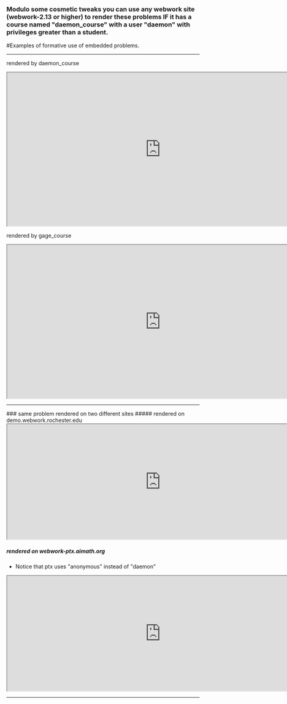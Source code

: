### Modulo some cosmetic tweaks you can use any webwork site (webwork-2.13 or higher) to render these problems IF it has a course named "daemon_course" with a user "daemon" with privileges greater than a student. 


#Examples of formative use of embedded problems. 

<hr/>

rendered by daemon_course

<iframe  width="800" height="400" 
src="https://demo.webwork.rochester.edu/webwork2/html2xml?
	&answersSubmitted=0&
	&sourceFilePath=Library/Union/setIntFTC/sc5_4_13.pg&
	&problemSeed=123567&
	&courseID=daemon_course&
	&userID=daemon&
	&course_password=daemon&
	&showSummary=1&
	&displayMode=MathJax&
	&problemIdentifierPrefix=102&
	&language=en&
	&outputformat=sticky">
</iframe>

rendered by gage_course

<iframe  width="800" height="400" 
src="https://demo.webwork.rochester.edu/webwork2/html2xml?
	&answersSubmitted=0&
	&sourceFilePath=Library/Union/setIntFTC/sc5_4_13.pg&
	&problemSeed=123567&
	&courseID=gage_course&
	&userID=daemon&
	&course_password=daemon&
	&showSummary=1&
	&displayMode=MathJax&
	&problemIdentifierPrefix=102&
	&language=en&
	&outputformat=sticky">
</iframe>


<hr/>
### same problem rendered on two different sites
##### rendered on demo.webwork.rochester.edu
<iframe  width="800" height="300" 
src="https://demo.webwork.rochester.edu/webwork2/html2xml?
	&answersSubmitted=0&
	&sourceFilePath=Library/ma122DB/set12/s5_4_14.pg&
	&problemSeed=123567&
	&courseID=daemon_course&
	&userID=daemon&
	&course_password=daemon&
	&showSummary=1&
	&displayMode=MathJax&
	&problemIdentifierPrefix=102&
	&language=en&
	&outputformat=sticky">
</iframe>

##### rendered on webwork-ptx.aimath.org

* Notice that ptx uses "anonymous" instead of "daemon"

<iframe  width="800" height="300" 
src="https://webwork-ptx.aimath.org/webwork2/html2xml?
	&answersSubmitted=0&
	&sourceFilePath=Library/ma122DB/set12/s5_4_14.pg&
	&problemSeed=123567&
	&courseID=anonymous&
	&userID=anonymous&
	&course_password=anonymous&
	&showSummary=1&
	&displayMode=MathJax&
	&problemIdentifierPrefix=102&
	&language=en&
	&outputformat=sticky">
</iframe>

<hr/>
